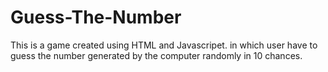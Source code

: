 # Guess-The-Number

This is a game created using HTML and Javascripet. in which user have to guess the number generated by the computer randomly in 10 chances.
